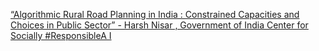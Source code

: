 [“Algorithmic Rural Road Planning in India : Constrained Capacities and Choices in Public Sector” - Harsh Nisar , Government of India   Center for Socially #ResponsibleA I ](https://qi.tc/qi/12435)
